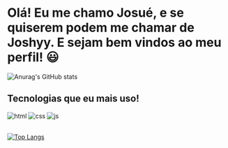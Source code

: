# Olá! Eu me chamo Josué, e se quiserem podem me chamar de Joshyy. E sejam bem vindos ao meu perfil! 😃

![Anurag's GitHub stats](https://github-readme-stats.vercel.app/api?username=joshyydev&show_icons=true&theme=aura)

## Tecnologias que eu mais uso!

<div style="display: inline_block">
<img align="center" alt="html" src="https://img.shields.io/badge/HTML5-E34F26?style=for-the-badge&logo=html5&logoColor=white"/>
<img align="center" alt="css" src="https://img.shields.io/badge/CSS3-1572B6?style=for-the-badge&logo=css3&logoColor=white"/>
<img align="center" alt="js" src="https://img.shields.io/badge/JavaScript-F7DF1E?style=for-the-badge&logo=javascript&logoColor=black"/>
</div><br/>

[![Top Langs](https://github-readme-stats.vercel.app/api/top-langs/?username=joshyydev&layout=compact)](https://github.com/anuraghazra/github-readme-stats)
